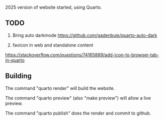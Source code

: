 2025 version of website started, using Quarto.


## TODO

1. Bring auto darkmode https://github.com/gadenbuie/quarto-auto-dark

2. favicon in web and standalone content

https://stackoverflow.com/questions/74165889/add-icon-to-browser-tab-in-quarto

## Building

The command "quarto render" will build the website.

The command "quarto preview" (also "make preview") will allow a live
preview.

The command "quarto publish" does the render and commit to github.



